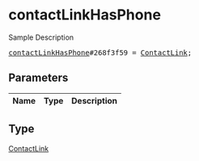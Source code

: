 # contactLinkHasPhone

Sample Description

<pre>
<a href="../constructor/contactLinkHasPhone.md">contactLinkHasPhone</a>#268f3f59 = <a href="../type/ContactLink.md">ContactLink</a>;
</pre>

## Parameters

| Name | Type | Description |
|------|:----:|-------------|

## Type

[ContactLink](../type/ContactLink.md)
